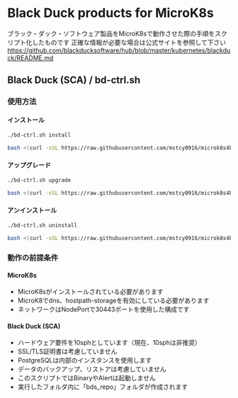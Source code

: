 
# **Black Duck products for MicroK8s**
ブラック・ダック・ソフトウェア製品をMicroK8sで動作させた際の手順をスクリプト化したものです
正確な情報が必要な場合は公式サイトを参照して下さい
https://github.com/blackducksoftware/hub/blob/master/kubernetes/blackduck/README.md


## Black Duck (SCA) / bd-ctrl.sh
### 使用方法
#### インストール
```bash
./bd-ctrl.sh install
```
```bash
bash <(curl -sSL https://raw.githubusercontent.com/mstcy0916/microk8s4bds/refs/heads/main/bd-ctrl.sh) install
```
#### アップグレード
```bash
./bd-ctrl.sh upgrade
```
```bash
bash <(curl -sSL https://raw.githubusercontent.com/mstcy0916/microk8s4bds/refs/heads/main/bd-ctrl.sh) upgrade
```
#### アンインストール
```bash
./bd-ctrl.sh uninstall
```
```bash
bash <(curl -sSL https://raw.githubusercontent.com/mstcy0916/microk8s4bds/refs/heads/main/bd-ctrl.sh) uninstall
```
### 動作の前提条件
#### MicroK8s
* MicroK8sがインストールされている必要があります
* MicroK8でdns、hostpath-storageを有効にしている必要があります
* ネットワークはNodePortで30443ポートを使用した構成です
#### Black Duck (SCA)
* ハードウェア要件を10sphとしています（現在、10sphは非推奨）
* SSL/TLS証明書は考慮していません
* PostgreSQLは内部のインスタンスを使用します
* データのバックアップ、リストアは考慮していません
* このスクリプトではBinaryやAlertは起動しません
* 実行したフォルダ内に「bds_repo」フォルダが作成されます
